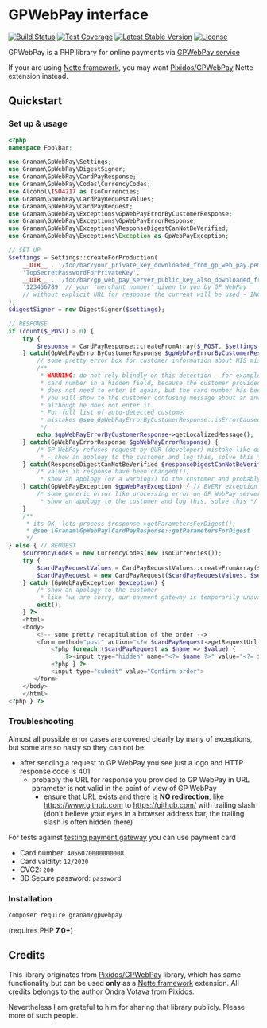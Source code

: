 # GPWebPay interface
[![Build Status](https://travis-ci.org/jaroslavtyc/granam-gpwebpay.svg?branch=master)](https://travis-ci.org/jaroslavtyc/granam-gpwebpay)
[![Test Coverage](https://codeclimate.com/github/jaroslavtyc/granam-gpwebpay/badges/coverage.svg)](https://codeclimate.com/github/jaroslavtyc/granam-gpwebpay/coverage)
[![Latest Stable Version](https://poser.pugx.org/granam/gpwebpay/v/stable)](https://packagist.org/packages/granam/gpwebpay)
[![License](https://poser.pugx.org/granam/gpwebpay/license)](https://packagist.org/packages/granam/gpwebpay)

GPWebPay is a PHP library for online payments via [GPWebPay service](http://www.gpwebpay.cz/en)

If your are using [Nette framework](https://nette.org/en/), you may want
[Pixidos/GPWebPay](https://github.com/Pixidos/GPWebPay) Nette extension instead.

## Quickstart

### Set up & usage

```php
<?php
namespace Foo\Bar;

use Granam\GpWebPay\Settings;
use Granam\GpWebPay\DigestSigner;
use Granam\GpWebPay\CardPayResponse;
use Granam\GpWebPay\Codes\CurrencyCodes;
use Alcohol\ISO4217 as IsoCurrencies;
use Granam\GpWebPay\CardPayRequestValues;
use Granam\GpWebPay\CardPayRequest;
use Granam\GpWebPay\Exceptions\GpWebPayErrorByCustomerResponse;
use Granam\GpWebPay\Exceptions\GpWebPayErrorResponse;
use Granam\GpWebPay\Exceptions\ResponseDigestCanNotBeVerified;
use Granam\GpWebPay\Exceptions\Exception as GpWebPayException;

// SET UP
$settings = Settings::createForProduction(
    __DIR__ . '/foo/bar/your_private_key_downloaded_from_gp_web_pay.pem',
    'TopSecretPasswordForPrivateKey',
    __DIR__ . '/foo/bar/gp_web_pay_server_public_key_also_downloaded_from_gp_web_pay.pem',
    '123456789' // your 'merchant number' given to you by GP WebPay
    // without explicit URL for response the current will be used - INCLUDING query string
);
$digestSigner = new DigestSigner($settings);

// RESPONSE
if (count($_POST) > 0) {
    try {
        $response = CardPayResponse::createFromArray($_POST, $settings, $digestSigner);
    } catch(GpWebPayErrorByCustomerResponse $gpWebPayErrorByCustomerResponse) {
        // some pretty error box for customer information about HIS mistake like invalid card number
        /**
         * WARNING: do not rely blindly on this detection - for example if YOU (developer) are sending
         * card number in a hidden field, because the customer provided it to its account before and
         * does not need to enter it again, but the card number has been refused by GP WebPay,
         * you will show to the customer confusing message about an invalid card number,
         * although he does not enter it.
         * For full list of auto-detected customer
         * mistakes @see GpWebPayErrorByCustomerResponse::isErrorCausedByCustomer
         */
        echo $gpWebPayErrorByCustomerResponse->getLocalizedMessage();
    } catch(GpWebPayErrorResponse $gpWebPayErrorResponse) {
        /* GP WebPay refuses request by OUR (developer) mistake like duplicate order number
         * - show an apology to the customer and log this, solve this */
    } catch(ResponseDigestCanNotBeVerified $responseDigestCanNotBeVerified) {
        /* values in response have been changed(!),
         * show an apology (or a warning?) to the customer and probably log this for evidence */
    } catch(GpWebPayException $gpWebPayException) { // EVERY exception share this interface
        /* some generic error like processing error on GP WebPay server,
         * show an apology to the customer and log this, solve this */
    }
    /**
     * its OK, lets process $response->getParametersForDigest();
     * @see \Granam\GpWebPay\CardPayResponse::getParametersForDigest
     */
} else { // REQUEST
    $currencyCodes = new CurrencyCodes(new IsoCurrencies());
    try {
        $cardPayRequestValues = CardPayRequestValues::createFromArray($_POST, $currencyCodes);
        $cardPayRequest = new CardPayRequest($cardPayRequestValues, $settings, $digestSigner);
    } catch (GpWebPayException $exception) {
        /* show an apology to the customer
         * like "we are sorry, our payment gateway is temporarily unavailable" and log it, solve it */
        exit();
    } ?>
    <html>
    <body>
        <!-- some pretty recapitulation of the order -->
        <form method="post" action="<?= $cardPayRequest->getRequestUrl() ?>">
            <?php foreach ($cardPayRequest as $name => $value) {
                ?><input type="hidden" name="<?= $name ?>" value="<?= $value ?>"
            <?php } ?>
            <input type="submit" value="Confirm order">
       </form>
    </body>
    </html>
<?php } ?>
```

### Troubleshooting

Almost all possible error cases are covered clearly by many of exceptions, but some are so nasty so they can not be:
 - after sending a request to GP WebPay you see just a logo and HTTP response code is 401
    - probably the URL for response you provided to GP WebPay in URL parameter is not valid in the point of view of GP WebPay
        - ensure that URL exists and there is **NO redirection**, like https://www.github.com to https://github.com/ with trailing slash
        (don't believe your eyes in a browser address bar, the trailing slash is often hidden there)

For tests against [testing payment gateway](https://test.3dsecure.gpwebpay.com/pgw/order.do) you can use payment card
- Card number: `4056070000000008`
- Card valdity: `12/2020`
- CVC2: `200`
- 3D Secure password: `password`


### Installation

```sh
composer require granam/gpwebpay
```
(requires PHP **7.0+**)

## Credits
This library originates from [Pixidos/GPWebPay](https://github.com/Pixidos/GPWebPay) library, which has same
functionality but can be used **only** as a [Nette framework](https://nette.org/en/) extension.
All credits belongs to the author Ondra Votava from Pixidos.

Nevertheless I am grateful to him for sharing that library publicly. Please more of such people.
